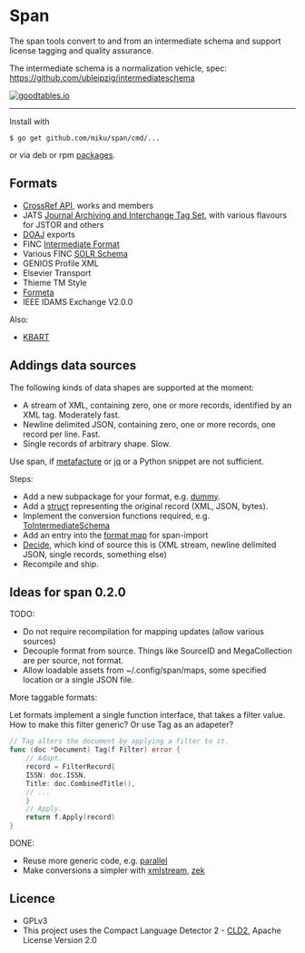 Span
====

The span tools convert to and from an intermediate schema and support license
tagging and quality assurance.

The intermediate schema is a normalization vehicle, spec: https://github.com/ubleipzig/intermediateschema

[![goodtables.io](https://goodtables.io/badge/github/miku/span.svg)](https://goodtables.io/github/miku/span)

----

Install with

    $ go get github.com/miku/span/cmd/...

or via deb or rpm [packages](https://github.com/miku/span/releases).

Formats
-------

* [CrossRef API](http://api.crossref.org/), works and members
* JATS [Journal Archiving and Interchange Tag Set](http://jats.nlm.nih.gov/archiving/versions.html), with various flavours for JSTOR and others
* [DOAJ](http://doaj.org/) exports
* FINC [Intermediate Format](https://github.com/ubleipzig/intermediateschema)
* Various FINC [SOLR Schema](https://github.com/finc/index/blob/master/schema.xml)
* GENIOS Profile XML
* Elsevier Transport
* Thieme TM Style
* [Formeta](https://github.com/culturegraph)
* IEEE IDAMS Exchange V2.0.0

Also:

* [KBART](http://www.uksg.org/KBART)

Addings data sources
--------------------

The following kinds of data shapes are supported at the moment:

* A stream of XML, containing zero, one or more records, identified by an XML
tag. Moderately fast.
* Newline delimited JSON, containing zero, one or more records, one record per
line. Fast.
* Single records of arbitrary shape. Slow.

Use span, if
[metafacture](https://github.com/culturegraph/metafacture-core/wiki) or
[jq](https://stedolan.github.io/jq/) or a Python snippet are not sufficient.

Steps:

* Add a new subpackage for your format, e.g. [dummy](https://github.com/miku/span/tree/master/formats/dummy).
* Add a [struct](https://github.com/miku/span/blob/9f07e35be39c184686b05e759b4d826b1de1a905/formats/dummy/example.go#L12-L15) representing the original record (XML, JSON, bytes).
* Implement the conversion functions required, e.g. [ToIntermediateSchema](https://github.com/miku/span/blob/9f07e35be39c184686b05e759b4d826b1de1a905/formats/dummy/example.go#L17-L22)
* Add an entry into the [format map](https://github.com/miku/span/blob/f89ef0337249ba5f75d05d8a3db7c85b5c389eaa/cmd/span-import/main.go#L59) for span-import
* [Decide](https://github.com/miku/span/blob/9f07e35be39c184686b05e759b4d826b1de1a905/cmd/span-import/main.go#L202),
which kind of source this is (XML stream, newline delimited JSON, single
records, something else)
* Recompile and ship.

Ideas for span 0.2.0
--------------------

TODO:

* Do not require recompilation for mapping updates (allow various sources)
* Decouple format from source. Things like SourceID and MegaCollection are per source, not format.
* Allow loadable assets from ~/.config/span/maps, some specified location or a single JSON file.

More taggable formats:

Let formats implement a single function interface, that takes a filter value.
How to make this filter generic? Or use Tag as an adapeter?

```go
// Tag alters the document by applying a filter to it.
func (doc *Document) Tag(f Filter) error {
    // Adapt.
    record = FilterRecord{
	ISSN: doc.ISSN,
	Title: doc.CombinedTitle(),
	// ...
    }
    // Apply.
    return f.Apply(record)
}
```

DONE:

* Reuse more generic code, e.g. [parallel](http://github.com/miku/parallel)
* Make conversions a simpler with [xmlstream](https://github.com/miku/xmlstream), [zek](https://github.com/miku/zek)

Licence
-------

* GPLv3
* This project uses the Compact Language Detector 2 - [CLD2](https://github.com/CLD2Owners/cld2), Apache License Version 2.0
